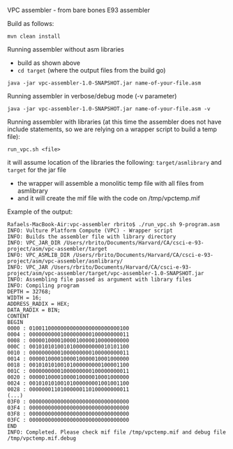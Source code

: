 VPC assembler - from bare bones E93 assembler

Build as follows:

```
mvn clean install
```

Running assembler without asm libraries

- build as shown above
- `cd target` (where the output files from the build go)

```
java -jar vpc-assembler-1.0-SNAPSHOT.jar name-of-your-file.asm 
```

Running assembler in verbose/debug mode (-v parameter)
```
java -jar vpc-assembler-1.0-SNAPSHOT.jar name-of-your-file.asm -v
```

Running assembler with libraries (at this time the assembler does not have include statements, so we are relying on a wrapper script to build a temp file):

```
run_vpc.sh <file>
```

it will assume location of the libraries the following: `target/asmlibrary` and `target` for the jar file
- the wrapper will assemble a monolitic temp file with all files from asmlibrary
- and it will create the mif file with the code on /tmp/vpctemp.mif

Example of the output:
```
Rafaels-MacBook-Air:vpc-assembler rbrito$ ./run_vpc.sh 9-program.asm 
INFO: Vulture Platform Compute (VPC) - Wrapper script
INFO: Builds the assembler file with library directory
INFO: VPC_JAR_DIR /Users/rbrito/Documents/Harvard/CA/csci-e-93-project/asm/vpc-assembler/target
INFO: VPC_ASMLIB_DIR /Users/rbrito/Documents/Harvard/CA/csci-e-93-project/asm/vpc-assembler/asmlibrary/
INFO: VPC_JAR /Users/rbrito/Documents/Harvard/CA/csci-e-93-project/asm/vpc-assembler/target/vpc-assembler-1.0-SNAPSHOT.jar
INFO: Assembling file passed as argument with library files
INFO: Compiling program
DEPTH = 32768;
WIDTH = 16;
ADDRESS_RADIX = HEX;
DATA_RADIX = BIN;
CONTENT
BEGIN
0000 : 01001100000000000000000000000100
0004 : 00000000001000000000100000000011
0008 : 00000100001000010000010000000000
000C : 00101010100101000000000010101100
0010 : 00000000001000000000100000000011
0014 : 00000100001000010000010001000000
0018 : 00101010100101000000000100001100
001C : 00000000001000000000100000000011
0020 : 00000100001000010000010001000000
0024 : 00101010100101000000001001001100
0028 : 00000001101000000110100000000011
(...)
03F0 : 00000000000000000000000000000000
03F4 : 00000000000000000000000000000000
03F8 : 00000000000000000000000000000000
03FC : 00000000000000000000000000000000
END
INFO: Completed. Please check mif file /tmp/vpctemp.mif and debug file /tmp/vpctemp.mif.debug
```
